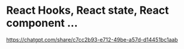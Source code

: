 # React Hooks, React state, React component ...

https://chatgpt.com/share/c7cc2b93-e712-49be-a57d-d14451bc1aab

